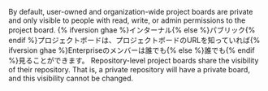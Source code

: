 By default, user-owned and organization-wide project boards are private and only visible to people with read, write, or admin permissions to the project board. {% ifversion ghae %}インターナル{% else %}パブリック{% endif %}プロジェクトボードは、プロジェクトボードのURLを知っていれば{% ifversion ghae %}Enterpriseのメンバーは誰でも{% else %}誰でも{% endif %}見ることができます。 Repository-level project boards share the visibility of their repository. That is, a private repository will have a private board, and this visibility cannot be changed.
